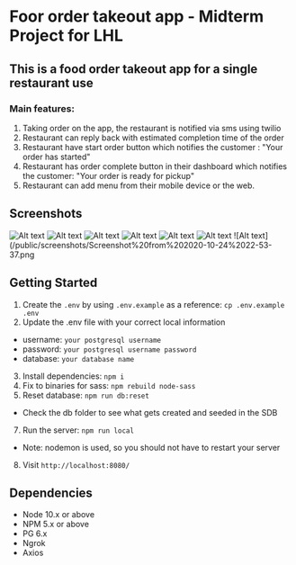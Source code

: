 Foor order takeout app - Midterm Project for LHL 
=========
## This is a food order takeout app for a single restaurant use
### Main features:
1. Taking order on the app, the restaurant is notified via sms using twilio
2. Restaurant can reply back with estimated completion time of the order
3. Restaurant have start order button which notifies the customer : "Your order has started"
4. Restaurant has order complete button in their dashboard which notifies the customer: "Your order is ready for pickup"
5. Restaurant can add menu from their mobile device or the web.

## Screenshots

![Alt text](/public/screenshots/Screenshot%20from%202020-10-24%2022-51-08.png)
![Alt text](/public/screenshots/Screenshot%20from%202020-10-24%2022-52-03.png)
![Alt text](/public/screenshots/Screenshot%20from%202020-10-24%2022-52-23.png)
![Alt text](/public/screenshots/Screenshot%20from%202020-10-24%2022-52-39.png)
![Alt text](/public/screenshots/Screenshot%20from%202020-10-24%2022-52-59.png)
![Alt text](/public/screenshots/Screenshot%20from%202020-10-24%2022-53-19.png)
![Alt text](/public/screenshots/Screenshot%20from%202020-10-24%2022-53-37.png



## Getting Started

1. Create the `.env` by using `.env.example` as a reference: `cp .env.example .env`
2. Update the .env file with your correct local information 
  - username: `your postgresql username`
  - password: `your postgresql username password`
  - database: `your database name`
3. Install dependencies: `npm i`
4. Fix to binaries for sass: `npm rebuild node-sass`
5. Reset database: `npm run db:reset`
  - Check the db folder to see what gets created and seeded in the SDB
7. Run the server: `npm run local`
  - Note: nodemon is used, so you should not have to restart your server
8. Visit `http://localhost:8080/`

## Dependencies

- Node 10.x or above
- NPM 5.x or above
- PG 6.x
- Ngrok
- Axios
